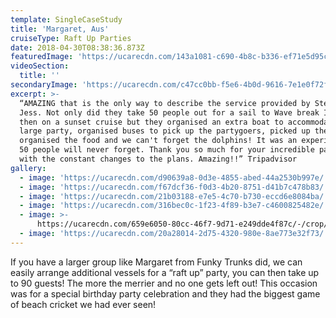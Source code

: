 ```yaml
---
template: SingleCaseStudy
title: 'Margaret, Aus'
cruiseType: Raft Up Parties
date: 2018-04-30T08:38:36.873Z
featuredImage: 'https://ucarecdn.com/143a1081-c690-4b8c-b336-ef71e5d95c27/'
videoSection:
  title: ''
secondaryImage: 'https://ucarecdn.com/c47cc0bb-f5e6-4b0d-9616-7e1e0f72f2c6/'
excerpt: >-
  “AMAZING that is the only way to describe the service provided by Steve and
  Jess. Not only did they take 50 people out for a sail to Wave break Island and
  then on a sunset cruise but they organised an extra boat to accommodate our
  large party, organised buses to pick up the partygoers, picked up the alcohol,
  organised the food and we can't forget the dolphins! It was an experience that
  50 people will never forget. Thank you so much for your incredible patience
  with the constant changes to the plans. Amazing!!” Tripadvisor
gallery:
  - image: 'https://ucarecdn.com/d90639a8-0d3e-4855-abed-44a2530b997e/'
  - image: 'https://ucarecdn.com/f67dcf36-f0d3-4b20-8751-d41b7c478b83/'
  - image: 'https://ucarecdn.com/21b03188-e7e5-4c70-b730-eccd6e8084ba/'
  - image: 'https://ucarecdn.com/316bec0c-1f23-4f89-b3e7-c4600825482e/'
  - image: >-
      https://ucarecdn.com/659e6050-80cc-46f7-9d71-e249dde4f87c/-/crop/1080x1392/0,0/-/preview/
  - image: 'https://ucarecdn.com/20a28014-2d75-4320-980e-8ae773e32f73/'
---
```

If you have a larger group like Margaret from Funky Trunks did, we can easily arrange additional vessels for a “raft up” party, you can then take up to 90 guests! The more the merrier and no one gets left out! This occasion was for a special birthday party celebration and they had the biggest game of beach cricket we had ever seen!
